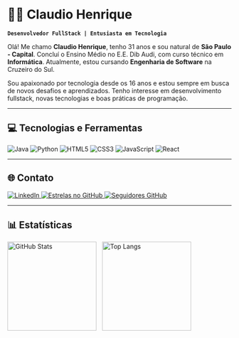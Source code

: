 # 👨‍💻 Claudio Henrique

**`Desenvolvedor FullStack | Entusiasta em Tecnologia`**

Olá! Me chamo **Claudio Henrique**, tenho 31 anos e sou natural de **São Paulo - Capital**. Concluí o Ensino Médio no E.E. Dib Audi, com curso técnico em **Informática**. Atualmente, estou cursando **Engenharia de Software** na Cruzeiro do Sul.

Sou apaixonado por tecnologia desde os 16 anos e estou sempre em busca de novos desafios e aprendizados. Tenho interesse em desenvolvimento fullstack, novas tecnologias e boas práticas de programação.

---

## 💻 Tecnologias e Ferramentas

<p align="left">

  <!-- Linguagens -->
  <img src="https://img.shields.io/badge/Java-ED8B00?style=for-the-badge&logo=openjdk&logoColor=white" alt="Java"/>
  <img src="https://img.shields.io/badge/Python-3776AB?style=for-the-badge&logo=python&logoColor=white" alt="Python"/>
  <img src="https://img.shields.io/badge/HTML5-E34F26?style=for-the-badge&logo=html5&logoColor=white" alt="HTML5"/>
  <img src="https://img.shields.io/badge/CSS3-1572B6?style=for-the-badge&logo=css3&logoColor=white" alt="CSS3"/>
  <img src="https://img.shields.io/badge/JavaScript-F7DF1E?style=for-the-badge&logo=javascript&logoColor=black" alt="JavaScript"/>
  <img src="https://img.shields.io/badge/React-20232A?style=for-the-badge&logo=react&logoColor=61DAFB" alt="React"/>

</p>

---

## 🌐 Contato

<p align="left">
  <a href="https://www.linkedin.com/in/claudio-henrique-766229283/" target="_blank">
    <img 
      alt="LinkedIn" 
      title="Me siga no LinkedIn" 
      src="https://img.shields.io/badge/LinkedIn-Claudio%20Henrique-0A66C2?style=for-the-badge&logo=linkedin&logoColor=white"
    />
  </a>

  <a href="https://github.com/Claudioxd2?tab=repositories&sort=stargazers" target="_blank">
    <img 
      alt="Estrelas no GitHub" 
      title="Total de estrelas nos repositórios" 
      src="https://custom-icon-badges.demolab.com/github/stars/Claudioxd2?color=55960c&style=for-the-badge&labelColor=488207&logo=star&label=Estrelas"
    />
  </a>

  <a href="https://github.com/Claudioxd2?tab=followers" target="_blank">
    <img 
      alt="Seguidores GitHub" 
      title="Me siga no GitHub" 
      src="https://custom-icon-badges.demolab.com/github/followers/Claudioxd2?color=236ad3&labelColor=1155ba&style=for-the-badge&logo=github&label=Seguidores&logoColor=white"
    />
  </a>
</p>

---

## 📊 Estatísticas

<p>
  <img
    align="left"
    alt="GitHub Stats"
    height="200"
    style="padding-right: 10px;"
    src="https://github-readme-stats.vercel.app/api?username=Claudioxd2&show_icons=true&theme=tokyonight&include_all_commits=true"
  />

  <img
    align="left"
    alt="Top Langs"
    height="200"
    style="padding-right: 10px;"
    src="https://github-readme-stats.vercel.app/api/top-langs/?username=Claudioxd2&layout=compact&theme=tokyonight"
  />
</p>
